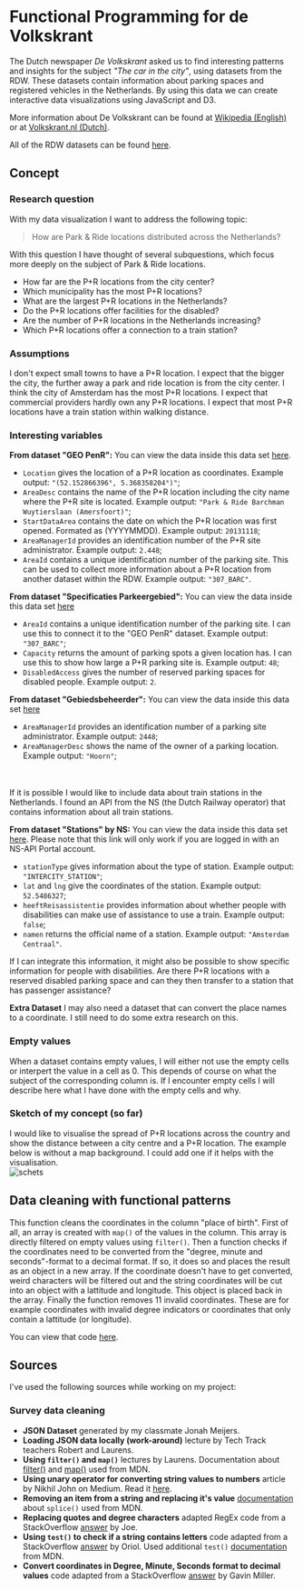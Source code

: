 # Functional Programming for de Volkskrant

The Dutch newspaper _De Volkskrant_ asked us to find interesting patterns and insights for the subject _"The car in the city"_, using datasets from the RDW. These datasets contain information about parking spaces and registered vehicles in the Netherlands. By using this data we can create interactive data visualizations using JavaScript and D3.

More information about De Volkskrant can be found at [Wikipedia (English)](https://en.wikipedia.org/wiki/De_Volkskrant) or at [Volkskrant.nl (Dutch)](https://www.volkskrant.nl/).

All of the RDW datasets can be found [here](https://opendata.rdw.nl/browse).

## Concept

### Research question

With my data visualization I want to address the following topic:

> How are Park & Ride locations distributed across the Netherlands?

With this question I have thought of several subquestions, which focus more deeply on the subject of Park & Ride locations.

- How far are the P+R locations from the city center?
- Which municipality has the most P+R locations?
- What are the largest P+R locations in the Netherlands?
- Do the P+R locations offer facilities for the disabled?
- Are the number of P+R locations in the Netherlands increasing?
- Which P+R locations offer a connection to a train station?

### Assumptions

I don't expect small towns to have a P+R location. I expect that the bigger the city, the further away a park and ride location is from the city center. I think the city of Amsterdam has the most P+R locations. I expect that commercial providers hardly own any P+R locations. I expect that most P+R locations have a train station within walking distance.

### Interesting variables

**From dataset "GEO PenR":**
You can view the data inside this data set [here](https://opendata.rdw.nl/Parkeren/GEO-PenR/6wzd-evwu).

- `Location` gives the location of a P+R location as coordinates. Example output: `"(52.152866396°, 5.368358204°)"`;
- `AreaDesc` contains the name of the P+R location including the city name where the P+R site is located. Example output: `"Park & Ride Barchman Wuytierslaan (Amersfoort)"`;
- `StartDataArea` contains the date on which the P+R location was first opened. Formated as (YYYYMMDD). Example output: `20131118`;
- `AreaManagerId` provides an identification number of the P+R site administrator. Example output: `2.448`;
- `AreaId` contains a unique identification number of the parking site. This can be used to collect more information about a P+R location from another dataset within the RDW. Example output: `"307_BARC"`.

**From dataset "Specificaties Parkeergebied":**
You can view the data inside this data set [here](https://opendata.rdw.nl/Parkeren/Open-Data-Parkeren-SPECIFICATIES-PARKEERGEBIED/b3us-f26s)

- `AreaId` contains a unique identification number of the parking site. I can use this to connect it to the "GEO PenR" dataset. Example output: `"307_BARC"`;
- `Capacity` returns the amount of parking spots a given location has. I can use this to show how large a P+R parking site is. Example output: `48`;
- `DisabledAccess` gives the number of reserved parking spaces for disabled people. Example output: `2`.

**From dataset "Gebiedsbeheerder":**
You can view the data inside this data set [here](https://opendata.rdw.nl/Parkeren/Open-Data-Parkeren-GEBIEDSBEHEERDER/2uc2-nnv3)

- `AreaManagerId` provides an identification number of a parking site administrator. Example output: `2448`;
- `AreaManagerDesc` shows the name of the owner of a parking location. Example output: `"Hoorn"`;

<br><br>
If it is possible I would like to include data about train stations in the Netherlands. I found an API from the NS (the Dutch Railway operator) that contains information about all train stations.

**From dataset "Stations" by NS:**
You can view the data inside this data set [here](https://apiportal.ns.nl/docs/services/reisinformatie-api/operations/getAllStations). Please note that this link will only work if you are logged in with an NS-API Portal account.

- `stationType` gives information about the type of station. Example output: `"INTERCITY_STATION"`;
- `lat` and `lng` give the coordinates of the station. Example output: `52.5486327`;
- `heeftReisassistentie` provides information about whether people with disabilities can make use of assistance to use a train. Example output: `false`;
- `namen` returns the official name of a station. Example output: `"Amsterdam Centraal"`.

If I can integrate this information, it might also be possible to show specific information for people with disabilities. Are there P+R locations with a reserved disabled parking space and can they then transfer to a station that has passenger assistance?

**Extra Dataset**
I may also need a dataset that can convert the place names to a coordinate. I still need to do some extra research on this.

### Empty values

When a dataset contains empty values, I will either not use the empty cells or interpert the value in a cell as 0. This depends of course on what the subject of the corresponding column is. If I encounter empty cells I will describe here what I have done with the empty cells and why.

### Sketch of my concept (so far)

I would like to visualise the spread of P+R locations across the country and show the distance between a city centre and a P+R location. The example below is without a map background. I could add one if it helps with the visualisation.  
![schets](https://user-images.githubusercontent.com/60745347/97630497-fe781600-1a2f-11eb-847f-fdda331a2977.JPG)

## Data cleaning with functional patterns

This function cleans the coordinates in the column "place of birth". First of all, an array is created with `map()` of the values in the column. This array is directly filtered on empty values using `filter()`. Then a function checks if the coordinates need to be converted from the "degree, minute and seconds"-format to a decimal format. If so, it does so and places the result as an object in a new array. If the coordinate doesn't have to get converted, weird characters will be filtered out and the string coordinates will be cut into an object with a lattitude and longitude. This object is placed back in the array.
Finally the function removes 11 invalid coordinates. These are for example coordinates with invalid degree indicators or coordinates that only contain a lattitude (or longitude).

You can view that code [here](https://github.com/lars-ruijs/functional-programming/blob/4ab79d869b5386325b86b3ad64bb34921343c8c3/survey-cleaning/scripts/script.js#L84-L125).

## Sources

I've used the following sources while working on my project:

### Survey data cleaning

- **JSON Dataset** generated by my classmate Jonah Meijers.
- **Loading JSON data locally (work-around)** lecture by Tech Track teachers Robert and Laurens.
- **Using `filter()` and `map()`** lectures by Laurens. Documentation about [filter()](https://developer.mozilla.org/nl/docs/Web/JavaScript/Reference/Global_Objects/Array/filter) and [map()](https://developer.mozilla.org/nl/docs/Web/JavaScript/Reference/Global_Objects/Array/map) used from MDN.
- **Using unary operator for converting string values to numbers** article by Nikhil John on Medium. Read it [here](https://medium.com/@nikjohn/cast-to-number-in-javascript-using-the-unary-operator-f4ca67c792ce).
- **Removing an item from a string and replacing it's value** [documentation](https://developer.mozilla.org/nl/docs/Web/JavaScript/Reference/Global_Objects/Array/splice) about `splice()` used from MDN.
- **Replacing quotes and degree characters** adapted RegEx code from a StackOverflow [answer](https://stackoverflow.com/questions/7760262/replace-both-double-and-single-quotes-in-javascript-string) by Joe.
- **Using `test()` to check if a string contains letters** code adapted from a StackOverflow [answer](https://stackoverflow.com/questions/23476532/check-if-string-contains-only-letters-in-javascript/23476587) by Oriol. Used additional `test()` [documentation](https://developer.mozilla.org/en-US/docs/Web/JavaScript/Reference/Global_Objects/RegExp/test) from MDN.
- **Convert coordinates in Degree, Minute, Seconds format to decimal values** code adapted from a StackOverflow [answer](https://stackoverflow.com/questions/1140189/converting-latitude-and-longitude-to-decimal-values) by Gavin Miller.
